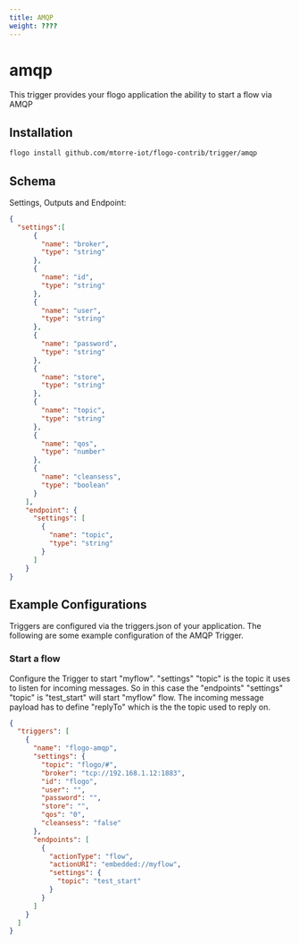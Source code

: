 ```yaml
---
title: AMQP
weight: ????
---
```

# amqp
This trigger provides your flogo application the ability to start a flow via AMQP


## Installation

```bash
flogo install github.com/mtorre-iot/flogo-contrib/trigger/amqp
```

## Schema
Settings, Outputs and Endpoint:

```json
{
  "settings":[
      {
        "name": "broker",
        "type": "string"
      },
      {
        "name": "id",
        "type": "string"
      },
      {
        "name": "user",
        "type": "string"
      },
      {
        "name": "password",
        "type": "string"
      },
      {
        "name": "store",
        "type": "string"
      },
      {
        "name": "topic",
        "type": "string"
      },
      {
        "name": "qos",
        "type": "number"
      },
      {
        "name": "cleansess",
        "type": "boolean"
      }
    ],
    "endpoint": {
      "settings": [
        {
          "name": "topic",
          "type": "string"
        }
      ]
    }
}
```

## Example Configurations

Triggers are configured via the triggers.json of your application. The following are some example configuration of the AMQP Trigger.

### Start a flow
Configure the Trigger to start "myflow". "settings" "topic" is the topic it uses to listen for incoming messages. So in this case the "endpoints" "settings" "topic" is "test_start" will start "myflow" flow. The incoming message payload has to define "replyTo" which is the the topic used to reply on.

```json
{
  "triggers": [
    {
      "name": "flogo-amqp",
      "settings": {
        "topic": "flogo/#",
        "broker": "tcp://192.168.1.12:1883",
        "id": "flogo",
        "user": "",
        "password": "",
        "store": "",
        "qos": "0",
        "cleansess": "false"
      },
      "endpoints": [
        {
          "actionType": "flow",
          "actionURI": "embedded://myflow",
          "settings": {
            "topic": "test_start"
          }
        }
      ]
    }
  ]
}
```
